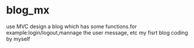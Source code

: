 # blog_mx
use MVC design a blog which has some functions.for example:login/logout,mannage the user message, etc
my fisrt blog coding by myself
